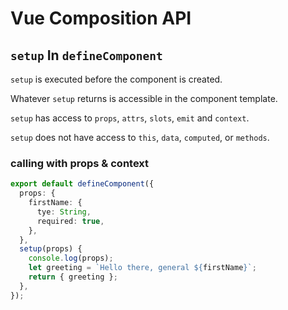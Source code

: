 # Vue Composition API

## `setup` In `defineComponent`

`setup` is executed before the component is created.

Whatever `setup` returns is accessible in the component template.

`setup` has access to `props`, `attrs`, `slots`, `emit` and `context`.

`setup` does not have access to `this`, `data`, `computed`, or `methods`.

### calling with props & context

```ts
export default defineComponent({
  props: {
    firstName: {
      tye: String,
      required: true,
    },
  },
  setup(props) {
    console.log(props);
    let greeting = `Hello there, general ${firstName}`;
    return { greeting };
  },
});
```
